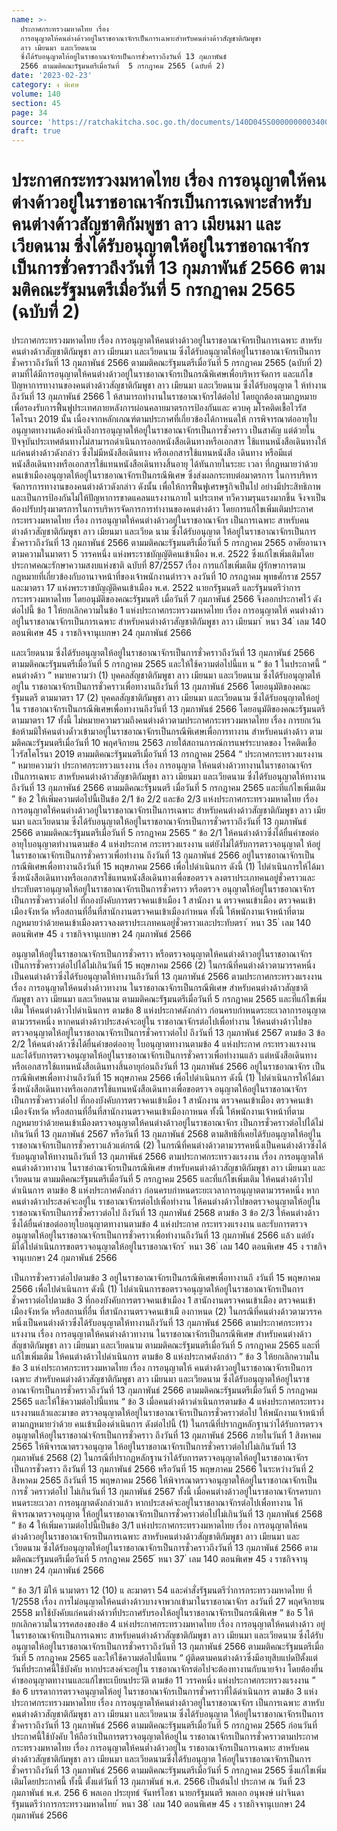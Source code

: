 ```yaml
---
name: >-
  ประกาศกระทรวงมหาดไทย เรื่อง
  การอนุญาตให้คนต่างด้าวอยู่ในราชอาณาจักรเป็นการเฉพาะสำหรับคนต่างด้าวสัญชาติกัมพูชา
  ลาว เมียนมา และเวียดนาม
  ซึ่งได้รับอนุญาตให้อยู่ในราชอาณาจักรเป็นการชั่วคราวถึงวันที่ 13 กุมภาพันธ์
  2566 ตามมติคณะรัฐมนตรีเมื่อวันที่  5 กรกฎาคม 2565 (ฉบับที่ 2)
date: '2023-02-23'
category: ง พิเศษ
volume: 140
section: 45
page: 34
source: 'https://ratchakitcha.soc.go.th/documents/140D045S0000000003400.pdf'
draft: true
---
```


# ประกาศกระทรวงมหาดไทย เรื่อง การอนุญาตให้คนต่างด้าวอยู่ในราชอาณาจักรเป็นการเฉพาะสำหรับคนต่างด้าวสัญชาติกัมพูชา ลาว เมียนมา และเวียดนาม ซึ่งได้รับอนุญาตให้อยู่ในราชอาณาจักรเป็นการชั่วคราวถึงวันที่ 13 กุมภาพันธ์ 2566 ตามมติคณะรัฐมนตรีเมื่อวันที่  5 กรกฎาคม 2565 (ฉบับที่ 2)

ประกาศกระทรวงมหาดไทย เรื่อง การอนุญาตให้คนต่างด้าวอยู่ในราชอาณาจักรเป็นการเฉพาะ สาหรับคนต่างด้าวสัญชาติกัมพูชา ลาว เมียนมา และเวียดนาม ซึ่งได้รับอนุญาตให้อยู่ในราชอาณาจักรเป็นการชั่วคราวถึงวันที่ 13 กุมภาพันธ์ 2566 ตามมติคณะรัฐมนตรีเมื่อวันที่ 5 กรกฎาคม 2565 (ฉบับที่ 2) ตามที่ได้มีการอนุญาตให้คนต่างด้าวอยู่ในราชอาณาจักรเป็นกรณีพิเศษเพื่อบริหารจัดการ และแก้ไขปัญหาการทางานของคนต่างด้าวสัญชาติกัมพูชา ลาว เมียนมา และเวียดนาม ซึ่งได้รับอนุญาต ใ ห้ทำงานถึงวันที่ 13 กุมภาพันธ์ 2566 ใ ห้สามารถทำงานในราชอาณาจักรได้ต่อไป โดยถูกต้องตามกฎหมายเพื่อรองรับการฟื้นฟูประเทศภายหลังการผ่อนคลายมาตรการป้องกันและ ควบคุ มโรคติดเชื้อไวรัสโคโรนา 2019 นั้น เนื่องจากหลักเกณฑ์ตามประกาศที่เกี่ยวข้องได้กาหนดให้ การพิจารณาต่ออายุใบอนุญาตทางานต้องคำนึงถึงการอนุญาตให้อยู่ในราชอาณาจักรเป็นการชั่วคราว เป็นสาคัญ แต่ด้วยในปัจจุบันประเทศต้นทางไม่สามารถดำเนินการออกหนังสือเดินทางหรือเอกสาร ใช้แทนหนังสือเดินทางให้แก่คนต่างด้าวดังกล่าว ซึ่งไม่มีหนังสือเดินทาง หรือเอกสารใช้แทนหนังสือ เดินทาง หรือมีแต่หนังสือเดินทางหรือเอกสารใช้แทนหนังสือเดินทางสิ้นอายุ ได้ทันภายในระยะ เวลา ที่กฎหมายว่าด้วยคนเข้าเมืองอนุญาตให้อยู่ในราชอาณาจักรเป็นกรณีพิเศษ ซึ่งส่งผลกระทบต่อมาตรการ ในการบริหารจัดการการทางานของคนต่างด้าวดังกล่าว ดังนั้น เพื่อให้การฟื้นฟูเศรษฐกิจเป็นไป อย่างมีประสิทธิภาพ และเป็นการป้องกันไม่ให้ปัญหาการขาดแคลนแรงงานภายใ นประเทศ ทวีความรุนแรงมากขึ้น จึงจาเป็นต้องปรับปรุงมาตรการในการบริหารจัดการการทำงานของคนต่างด้าว โดยการแก้ไขเพิ่มเติมประกาศกระทรวงมหาดไทย เรื่อง การอนุญาตให้คนต่างด้าวอยู่ในราชอาณาจักร เป็นการเฉพาะ สาหรับคนต่างด้าวสัญชาติกัมพูชา ลาว เมียนมา และเวียด นาม ซึ่งได้รับอนุญาต ให้อยู่ในราชอาณาจักรเป็นการชั่วคราวถึงวันที่ 13 กุมภาพันธ์ 2566 ตามมติคณะรัฐมนตรีเมื่อวันที่ 5 กรกฎาคม 2565 อาศัยอานาจตามความในมาตรา 5 วรรคหนึ่ง แห่งพระราชบัญญัติคนเข้าเมือง พ.ศ. 2522 ซึ่งแก้ไขเพิ่มเติมโดยประกาศคณะรักษาความสงบแห่งชาติ ฉบับที่ 87/2557 เรื่อง การแก้ไขเพิ่มเติม ผู้รักษาการตามกฎหมายที่เกี่ยวข้องกับอานาจหน้าที่ของเจ้าพนักงานตำรวจ ลงวันที่ 10 กรกฎาคม พุทธศักราช 2557 และมาตรา 17 แห่งพระราชบัญญัติคนเข้าเมือง พ.ศ. 2522 นายกรัฐมนตรี และรัฐมนตรีว่าการกระทรวงมหาดไทย โดยอนุมัติของคณะรัฐมนตรี เมื่อวันที่ 7 กุมภาพันธ์ 2566 จึงออกประกาศไว้ ดังต่อไปนี้ ข้อ 1 ให้ยกเลิกความในข้อ 1 แห่งประกาศกระทรวงมหาดไทย เรื่อง การอนุญาตให้ คนต่างด้าวอยู่ในราชอาณาจักรเป็นการเฉพาะ สำหรับคนต่างด้าวสัญชาติกัมพูชา ลาว เมียนมา ้ หนา 34 ่ เลม 140 ตอนพิเศษ 45 ง ราชกิจจานุเบกษา 24 กุมภาพันธ์ 2566

และเวียดนาม ซึ่งได้รับอนุญาตให้อยู่ในราชอาณาจักรเป็นการชั่วคราวถึงวันที่ 13 กุมภาพันธ์ 2566 ตามมติคณะรัฐมนตรีเมื่อวันที่ 5 กรกฎาคม 2565 และให้ใช้ความต่อไปนี้แท น “ ข้อ 1 ในประกาศนี้ “ คนต่างด้าว ” หมายความว่า (1) บุคคลสัญชาติกัมพูชา ลาว เมียนมา และเวียดนาม ซึ่งได้รับอนุญาตให้อยู่ใน ราชอาณาจักรเป็นการชั่วคราวเพื่อทางานถึงวันที่ 13 กุมภาพันธ์ 2566 โดยอนุมัติของคณะรัฐมนตรี ตามมาตรา 17 (2) บุคคลสัญชาติกัมพูชา ลาว เมียนมา และเวียดนาม ซึ่งได้รับอนุญาตให้อยู่ใน ราชอาณาจักรเป็นกรณีพิเศษเพื่อทางานถึงวันที่ 13 กุมภาพันธ์ 2566 โดยอนุมัติของคณะรัฐมนตรี ตามมาตรา 17 ทั้งนี้ ไม่หมายความรวมถึงคนต่างด้าวตามประกาศกระทรวงมหาดไทย เรื่อง การยกเว้น ข้อห้ามมิให้คนต่างด้ำวเข้ามาอยู่ในราชอาณาจักรเป็นกรณีพิเศษเพื่อการทางาน สำหรับคนต่างด้าว ตามมติคณะรัฐมนตรีเมื่อวันที่ 10 พฤศจิกายน 2563 ภายใต้สถานการณ์การแพร่ระบาดของ โรคติดเชื้อไวรัสโคโรนา 2019 ตามมติคณะรัฐมนตรีเมื่อวันที่ 13 กรกฎาคม 2564 “ ประกาศกระทรวงแรงงาน ” หมายความว่า ประกาศกระทรวงแรงงาน เรื่อง การอนุญาต ให้คนต่างด้าวทางานในราชอาณาจักรเป็นการเฉพาะ สาหรับคนต่างด้าวสัญชาติกัมพูชา ลาว เมียนมา และเวียดนาม ซึ่งได้รับอนุญาตให้ทางานถึงวันที่ 13 กุมภาพันธ์ 2566 ตามมติคณะรัฐมนตรี เมื่อวันที่ 5 กรกฎาคม 2565 และที่แก้ไขเพิ่มเติม ” ข้อ 2 ให้เพิ่มความต่อไปนี้เป็นข้อ 2/1 ข้อ 2/2 และข้อ 2/3 แห่งประกาศกระทรวงมหาดไทย เรื่อง การอนุญาตให้คนต่างด้าวอยู่ในราชอาณาจักรเป็นการเฉพาะ สำหรับคนต่างด้าวสัญชาติกัมพูชา ลาว เมียนมา และเวียดนาม ซึ่งได้รับอนุญาตให้อยู่ในราชอาณาจักรเป็นการชั่วคราวถึงวันที่ 13 กุมภาพันธ์ 2566 ตามมติคณะรัฐมนตรีเมื่อวันที่ 5 กรกฎาคม 2565 “ ข้อ 2/1 ให้คนต่างด้าวซึ่งได้ยื่นคำขอต่ออายุใบอนุญาตทำงานตามข้อ 4 แห่งประกาศ กระทรวงแรงงาน แต่ยังไม่ได้รับการตรวจอนุญาตใ ห้อยู่ในราชอาณาจักรเป็นการชั่วคราวเพื่อทำงาน ถึงวันที่ 13 กุมภาพันธ์ 2566 อยู่ในราชอาณาจักรเป็นกรณีพิเศษเพื่อทางานถึงวันที่ 15 พฤษภาคม 2566 เพื่อไปดำเนินการ ดังนี้ (1) ไปดำเนินการให้ได้มาซึ่งหนังสือเดินทางหรือเอกสารใช้แทนหนังสือเดินทางเพื่อขอตรวจ ลงตราประเภทคนอยู่ชั่วคราวและประทับตราอนุญาตให้อยู่ในราชอาณาจักรเป็นการชั่วคราว หรือตรวจ อนุญาตให้อยู่ในราชอาณาจักรเป็นการชั่วคราวต่อไป ที่กองบังคับการตรวจคนเข้าเมือง 1 สานักงา น ตรวจคนเข้าเมือง ตรวจคนเข้าเมืองจังหวัด หรือสถานที่อื่นที่สานักงานตรวจคนเข้าเมืองกำหนด ทั้งนี้ ให้พนักงานเจ้าหน้าที่ตามกฎหมายว่าด้วยคนเข้าเมืองตรวจลงตราประเภทคนอยู่ชั่วคราวและประทับตรา ้ หนา 35 ่ เลม 140 ตอนพิเศษ 45 ง ราชกิจจานุเบกษา 24 กุมภาพันธ์ 2566

อนุญาตให้อยู่ในราชอาณาจักรเป็นการชั่วคราว หรือตรวจอนุญาตให้คนต่างด้าวอยู่ในราชอาณาจักร เป็นการชั่วคราวต่อไปได้ไม่เกินวันที่ 15 พฤษภาคม 2566 (2) ในกรณีที่คนต่างด้าวตามวรรคหนึ่งเป็นคนต่างด้าวซึ่งได้รับอนุญาตให้ทางานถึงวันที่ 13 กุมภาพันธ์ 2566 ตามประกาศกระทรวงแรงงาน เรื่อง การอนุญาตให้คนต่ำงด้าวทางาน ในราชอาณาจักรเป็นกรณีพิเศษ สำหรับคนต่างด้าวสัญชาติกัมพูชา ลาว เมียนมา และเวียดนาม ตามมติคณะรัฐมนตรีเมื่อวันที่ 5 กรกฎาคม 2565 และที่แก้ไขเพิ่มเติม ให้คนต่างด้าวไปดำเนินการ ตามข้อ 8 แห่งประกาศดังกล่าว ก่อนครบกำหนดระยะเวลาการอนุญาตตามวรรคหนึ่ง หากคนต่างด้าวประสงค์จะอยู่ใน ราชอาณาจักรต่อไปเพื่อทำงาน ให้คนต่างด้าวไปขอตรวจอนุญาตให้อยู่ในราชอาณาจักรเป็นการชั่วคราวต่อไป ถึงวันที่ 13 กุมภาพันธ์ 2567 ตามข้อ 3 ข้อ 2/2 ให้คนต่างด้าวซึ่งได้ยื่นคำขอต่ออายุ ใบอนุญาตทางานตามข้อ 4 แห่งประกาศ กระทรวงแรงงาน และได้รับการตรวจอนุญาตให้อยู่ในราชอาณาจักรเป็นการชั่วคราวเพื่อทำงานแล้ว แต่หนังสือเดินทางหรือเอกสารใช้แทนหนังสือเดินทางสิ้นอายุก่อนถึงวันที่ 13 กุมภาพันธ์ 2566 อยู่ในราชอาณาจักร เป็นกรณีพิเศษเพื่อทางำนถึงวันที่ 15 พฤษภาคม 2566 เพื่อไปดำเนินการ ดังนี้ (1) ไปดำเนินการให้ได้มาซึ่งหนังสือเดินทางหรือเอกสารใช้แทนหนังสือเดินทางเพื่อขอตรวจ อนุญาตให้อยู่ในราชอาณาจักรเป็นการชั่วคราวต่อไป ที่กองบังคับการตรวจคนเข้าเมือง 1 สานักงาน ตรวจคนเข้าเมือง ตรวจคนเข้าเมืองจังหวัด หรือสถานที่อื่นที่สานักงานตรวจคนเข้าเมืองกาหนด ทั้งนี้ ให้พนักงานเจ้าหน้าที่ตามกฎหมายว่าด้วยคนเข้าเมืองตรวจอนุญาตให้คนต่างด้าวอยู่ในราชอาณาจักร เป็นการชั่วคราวต่อไปได้ไม่เกินวันที่ 13 กุมภาพันธ์ 2567 หรือวันที่ 13 กุมภาพันธ์ 2568 ตามสิทธิที่เคยได้รับอนุญาตให้อยู่ในราชอาณาจักรเป็นการชั่วคราวแล้วแต่กรณี (2) ในกรณีที่คนต่างด้าวตามวรรคหนึ่งเป็นคนต่างด้าวซึ่งได้รับอนุญาตให้ทางานถึงวันที่ 13 กุมภาพันธ์ 2566 ตามประกาศกระทรวงแรงงาน เรื่อง การอนุญาตให้คนต่างด้าวทางาน ในราชอำณาจักรเป็นกรณีพิเศษ สำหรับคนต่างด้าวสัญชาติกัมพูชา ลาว เมียนมา และเวียดนาม ตามมติคณะรัฐมนตรีเมื่อวันที่ 5 กรกฎาคม 2565 และที่แก้ไขเพิ่มเติม ให้คนต่างด้าวไปดำเนินการ ตามข้อ 8 แห่งประกาศดังกล่าว ก่อนครบกำหนดระยะเวลาการอนุญาตตามวรรคหนึ่ง หากคนต่างด้าวประสงค์จะอยู่ใน ราชอาณาจักรต่อไปเพื่อทำงาน ให้คนต่างด้าวไปขอตรวจอนุญาตให้อยู่ในราชอาณาจักรเป็นการชั่วคราวต่อไป ถึงวันที่ 13 กุมภาพันธ์ 2568 ตามข้อ 3 ข้อ 2/3 ให้คนต่างด้าวซึ่งได้ยื่นคำขอต่ออายุใบอนุญาตทางานตามข้อ 4 แห่งประกาศ กระทรวงแรงงาน และรับการตรวจอนุญาตให้อยู่ในราชอาณาจักรเป็นการชั่วคราวเพื่อทำงานถึงวันที่ 13 กุมภาพันธ์ 2566 แล้ว แต่ยังมิได้ไปดำเนินการขอตรวจอนุญาตให้อยู่ในราชอาณาจักร ้ หนา 36 ่ เลม 140 ตอนพิเศษ 45 ง ราชกิจจานุเบกษา 24 กุมภาพันธ์ 2566

เป็นการชั่วคราวต่อไปตามข้อ 3 อยู่ในราชอาณาจักรเป็นกรณีพิเศษเพื่อทางานถึ งวันที่ 15 พฤษภาคม 2566 เพื่อไปดำเนินการ ดังนี้ (1) ไปดำเนินการขอตรวจอนุญาตให้อยู่ในราชอาณาจักรเป็นการชั่วคราวต่อไปตามข้อ 3 ที่กองบังคับการตรวจคนเข้าเมือง 1 สานักงานตรวจคนเข้าเมือง ตรวจคนเข้าเมืองจังหวัด หรือสถานที่อื่น ที่สานักงานตรวจคนเข้าเมื องกาหนด (2) ในกรณีที่คนต่างด้าวตามวรรคหนึ่งเป็นคนต่างด้าวซึ่งได้รับอนุญาตให้ทางานถึงวันที่ 13 กุมภาพันธ์ 2566 ตามประกาศกระทรวงแรงงาน เรื่อง การอนุญาตให้คนต่างด้าวทางาน ในราชอาณาจักรเป็นกรณีพิเศษ สำหรับคนต่างด้าวสัญชาติกัมพูชา ลาว เมียนมา และเวียดนาม ตามมติคณะรัฐมนตรีเมื่อวันที่ 5 กรกฎาคม 2565 และที่แก้ไขเพิ่มเติม ให้คนต่างด้าวไปดำเนินการ ตามข้อ 8 แห่งประกาศดังกล่าว ” ข้อ 3 ให้ยกเลิกความในข้อ 3 แห่งประกาศกระทรวงมหาดไทย เรื่อง การอนุญาตให้ คนต่างด้าวอยู่ในราชอาณาจักรเป็นการเฉพาะ สำหรับคนต่างด้าวสัญชาติกัมพูชา ลาว เมียนมา และเวียดนาม ซึ่งได้รับอนุญาตให้อยู่ในราชอาณาจักรเป็นการชั่วคราวถึงวันที่ 13 กุมภาพันธ์ 2566 ตามมติคณะรัฐมนตรีเมื่อวันที่ 5 กรกฎาคม 2565 และให้ใช้ความต่อไปนี้แทน “ ข้อ 3 เมื่อคนต่างด้าวดำเนินการตามข้อ 4 แห่งประกาศกระทรวงแรงงานแล้วและมาขอ ตรวจอนุญาตให้อยู่ในราชอาณาจักรเป็นการชั่วคราวต่อไป ให้พนักงานเจ้าหน้าที่ตามกฎหมายว่าด้วย คนเข้าเมืองดำเนินการ ดังต่อไปนี้ (1) ในกรณีที่ปรากฏหลักฐานว่าได้รับการตรวจอนุญาตให้อยู่ในราชอาณำจักรเป็นการชั่วคราว ถึงวันที่ 13 กุมภาพันธ์ 2566 ภายในวันที่ 1 สิงหาคม 2565 ให้พิจารณาตรวจอนุญาต ให้อยู่ในราชอาณาจักรเป็นการชั่วคราวต่อไปไม่เกินวันที่ 13 กุมภาพันธ์ 2568 (2) ในกรณีที่ปรากฏหลักฐานว่าได้รับการตรวจอนุญาตให้อยู่ในราชอาณาจักรเป็นการชั่วคราว ถึงวันที่ 13 กุมภาพันธ์ 2566 หรือวันที่ 15 พฤษภาคม 2566 ในระหว่างวันที่ 2 สิงหาคม 2565 ถึงวันที่ 15 พฤษภาคม 2566 ให้พิจารณาตรวจอนุญาตให้อยู่ในราชอาณาจักรเป็นการชั่ วคราวต่อไป ไม่เกินวันที่ 13 กุมภาพันธ์ 2567 ทั้งนี้ เมื่อคนต่างด้าวอยู่ในราชอาณาจักรครบกาหนดระยะเวลา การอนุญาตดังกล่าวแล้ว หากประสงค์จะอยู่ในราชอาณาจักรต่อไปเพื่อทางาน ให้พิจารณาตรวจอนุญาต ให้อยู่ในราชอาณาจักรเป็นการชั่วคราวต่อไปไม่เกินวันที่ 13 กุมภาพันธ์ 2568 ” ข้อ 4 ให้เพิ่มความต่อไปนี้เป็นข้อ 3/1 แห่งประกาศกระทรวงมหาดไทย เรื่อง การอนุญาตให้คนต่างด้าวอยู่ในราชอาณาจักรเป็นการเฉพาะ สาหรับคนต่างด้าวสัญชาติกัมพูชา ลาว เมียนมา และเวียดนาม ซึ่งได้รับอนุญาตให้อยู่ในราชอาณาจักรเป็นการชั่วคราวถึงวันที่ 13 กุมภาพันธ์ 2566 ตามมติคณะรัฐมนตรีเมื่อวันที่ 5 กรกฎาคม 2565 ้ หนา 37 ่ เลม 140 ตอนพิเศษ 45 ง ราชกิจจานุเบกษา 24 กุมภาพันธ์ 2566

“ ข้อ 3/1 มิให้ นามาตรา 12 (10) แ ละมาตรา 54 และคำสั่งรัฐมนตรีว่ำการกระทรวงมหาดไทย ที่ 1/2558 เรื่อง การไม่อนุญาตให้คนต่างด้าวบางจาพวกเข้ามาในราชอาณาจักร ลงวันที่ 27 พฤศจิกายน 2558 มาใช้บังคับแก่คนต่างด้าวที่ประกาศรับรองให้อยู่ในราชอาณาจักรเป็นกรณีพิเศษ ” ข้อ 5 ให้ยกเลิกความในวรรคสองของข้อ 4 แห่งประกาศกระทรวงมหาดไทย เรื่อง การอนุญาตให้คนต่างด้าว อยู่ในราชอาณาจักรเป็นการเฉพาะ สาหรับคนต่างด้าวสัญชาติกัมพูชา ลาว เมียนมา และเวียดนาม ซึ่งได้รับอนุญาตให้อยู่ในราชอาณาจักรเป็นการชั่วคราวถึงวันที่ 13 กุมภาพันธ์ 2566 ตามมติคณะรัฐมนตรีเมื่อวันที่ 5 กรกฎาคม 2565 และให้ใช้ความต่อไปนี้แทน “ ผู้ติดตามคนต่างด้าวซึ่งมีอายุสิบแปดปีตั้งแต่วันที่ประกาศนี้ใช้บังคับ หากประสงค์จะอยู่ใน ราชอาณาจักรต่อไปจะต้องทางานกับนายจ้าง โดยต้องยื่นคำขออนุญาตทางานและแก้ไขทะเบียนประวัติ ตามข้อ 11 วรรคหนึ่ง แห่งประกาศกระทรวงแรงงาน ” ข้อ 6 บรรดาการตรวจอนุญาตให้อยู่ ในราชอาณาจักรเป็นการชั่วคราวที่ได้ดำเนินการ ตามข้อ 3 แห่งประกาศกระทรวงมหาดไทย เรื่อง การอนุญาตให้คนต่างด้าวอยู่ในราชอาณาจักร เป็นการเฉพาะ สาหรับคนต่างด้าวสัญชาติกัมพูชา ลาว เมียนมา และเวียดนาม ซึ่งได้รับอนุญาต ให้อยู่ในราชอาณาจักรเป็นการชั่วคราวถึงวันที่ 13 กุมภาพันธ์ 2566 ตามมติคณะรัฐมนตรีเมื่อวันที่ 5 กรกฎาคม 2565 ก่อนวันที่ประกาศนี้ใช้บังคับ ให้ถือว่าเป็นการตรวจอนุญาตให้อยู่ใน ราชอาณาจักรเป็นการชั่วคราวตามประกาศกระทรวงมหาดไทย เรื่อง การอนุญาตให้คนต่ำงด้าวอยู่ใน ราชอาณาจักรเป็นการเฉพาะ สาหรับคนต่างด้าวสัญชาติกัมพูชา ลาว เมียนมา และเวียดนามซึ่งได้รับอนุญาต ให้อยู่ในราชอาณาจักรเป็นการชั่วคราวถึงวันที่ 13 กุมภาพันธ์ 2566 ตามมติคณะรัฐมนตรีเมื่อวันที่ 5 กรกฎาคม 2565 ซึ่งแก้ไขเพิ่มเติมโดยประกาศนี้ ทั้งนี้ ตั้งแต่วันที่ 13 กุมภาพันธ์ พ.ศ. 2566 เป็นต้นไป ประกาศ ณ วันที่ 23 กุมภาพันธ์ พ.ศ. 256 6 พลเอก ประยุทธ์ จันทร์โอชา นายกรัฐมนตรี พลเอก อนุพงษ์ เผ่าจินดา รัฐมนตรีว่าการกระทรวงมหาดไทย ้ หนา 38 ่ เลม 140 ตอนพิเศษ 45 ง ราชกิจจานุเบกษา 24 กุมภาพันธ์ 2566
